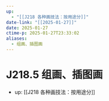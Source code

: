 ```yaml
---
up:
  - "[[J218 各种画技法：按用途分]]"
date-link: "[[2025-01-27]]"
date: 2025-01-27
ctime-p: 2025-01-27T23:33:02
aliases:
  - 组画、插图画
---
```


# J218.5 组画、插图画

- up: [[J218 各种画技法：按用途分]]
